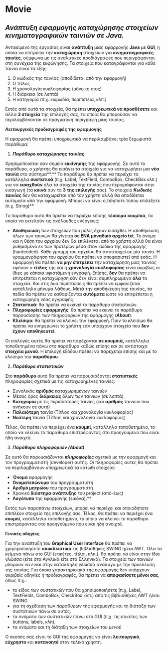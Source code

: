 # Movie
## *Ανάπτυξη εφαρμογής καταχώρησης στοιχείων κινηματογραφικών ταινιών σε Java.* 

Αντικείμενο της εργασίας είναι **ανάπτυξη** μιας εφαρμογής **Java** με **GUI**, η οποία να επιτρέπει την  **καταχώρηση**  στοιχείων  για  **κινηματογραφικές  ταινίες**,  σύμφωνα  με  τις  αναλυτικές προδιάγραφες  που  περιγράφονται  στη  συνέχεια  της  εκφώνησης.  Τα  στοιχεία  που καταγράφονται για κάθε ταινία είναι τα εξής: 

1. Ο κωδικός της ταινίας (αποδίδεται από την εφαρμογή) 
1. Ο τίτλος 
1. Η χρονολογία κυκλοφορίας (μόνο το έτος) 
1. Η διάρκεια (σε λεπτά) 
1. Η κατηγορία (π.χ. κωμωδία, περιπέτεια, κλπ.) 

Εκτός από αυτά τα στοιχεία, θα πρέπει **υποχρεωτικά να προσθέσετε** και άλλα **3 στοιχεία** της επιλογής σας, τα οποία θα μπορούσαν να περιλαμβάνονται σε πραγματική περιγραφή μιας ταινίας.  

**Λειτουργικές προδιαγραφές της εφαρμογής**

Η εφαρμογή θα πρέπει υποχρεωτικά να περιλαμβάνει τρία ξεχωριστά παράθυρα: 

1. ***Παράθυρο καταχώρησης ταινίας*** 

Χρησιμοποιείται σαν σημείο **εκκίνησης** της εφαρμογής. Σε αυτό το παράθυρο, ο χρήστης θα εισάγει τα στοιχεία για να καταχωρήσει μια **νέα** **ταινία** στο σύστημα**.** Το παράθυρο θα πρέπει να περιέχει τα κατάλληλα **συστατικά** (π.χ. Label, TextField, ComboBox, CheckBox κλπ.) για να **εισαχθούν** όλα τα στοιχεία της ταινίας που περιγράφονται στην εισαγωγή (τα **κοινά** συν τα **3 της επιλογής** σας). Το στοιχείο ***Κωδικός ταινίας*** δεν θα καταχωρείται από τον χρήστη αλλά θα αποδίδεται αυτόματα από την εφαρμογή. Μπορεί να είναι ο,τιδήποτε τύπου επιλέξετε (π.χ. String)** 

Το παράθυρο αυτό θα πρέπει να περιέχει επίσης **τέσσερα** **κουμπιά**, τα οποία να εκτελούν τις ακόλουθες ενέργειες: 

- **Αποθήκευση** των στοιχείων που μόλις έχουν εισαχθεί. Η αποθήκευση όλων των ταινιών θα γίνεται **σε ΕΝΑ μοναδικό αρχείο txt**. Το όνομα και η θέση του αρχείου δεν θα επιλέγεται από το χρήστη αλλά θα είναι ρυθμισμένο εκ των προτέρων μέσα στον κώδικα της εφαρμογής (hardcoded). Κάθε γραμμή του αρχείου θα αντιστοιχεί σε μία ταινία.  Η  γραμμογράφηση  του  αρχείου  θα  πρέπει  να  αποφασιστεί  από  εσάς.  Η εφαρμογή θα πρέπει **να μην επιτρέπει** την καταχώρηση μιας ταινίας εφόσον ο **τίτλος** της και η **χρονολογία** **κυκλοφορίας** είναι ακριβώς οι ίδιες με κάποια υφιστάμενη εγγραφή.  Επίσης,  **δεν**  θα  πρέπει  να  επιτρέπεται  η  καταχώρηση  εάν  δεν  είναι συμπληρωμένα **όλα** τα στοιχεία. Και στις δυο περιπτώσεις θα πρέπει να εμφανίζεται κατάλληλο μήνυμα λάθους. Μετά την αποθήκευση της ταινίας, τα πεδία θα πρέπει να καθαρίζονται **αυτόματα** ώστε να επιτρέπεται η καταχώρηση νέας εγγραφής. 
- **Στατιστικά**: θα πρέπει να εκκινεί το παράθυρο στατιστικών. 
- **Πληροφορίες  εφαρμογής**:  θα  πρέπει  να  εκκινεί  το  παράθυρο  παρουσίασης  των πληροφοριών της εφαρμογής (***About***). 
- **Κλείσιμο**:  θα  πρέπει  να  κλείνει  την  εφαρμογή.  Πριν  το  κλείσιμο  θα  πρέπει  να ενημερώνει το χρήστη εάν υπάρχουν στοιχεία που **δεν έχουν αποθηκευτεί**. 

Οι επιλογές αυτές θα πρέπει να παρέχονται **σε κουμπιά,** κατάλληλα τοποθετημένα πάνω στο παράθυρο καθώς επίσης και σε αντίστοιχα **στοιχεία μενού**. Η επιλογή εξόδου πρέπει να παρέχεται επίσης και με το κλείσιμο του **παραθύρου**. 

2. ***Παράθυρο στατιστικών*** 

Στο **παράθυρο** αυτό  θα πρέπει να παρουσιάζονται **στατιστικές** πληροφορίες σχετικά με τις καταχωρημένες ταινίες: 

- Συνολικός **αριθμός** καταχωρημένων ταινιών 
- Μέσος όρος **διάρκειας**  όλων των ταινιών (σε λεπτά), 
- **Κατηγορία** με τις περισσότερες ταινίες (και **αριθμός** ταινιών που ανήκουν σε αυτή) 
- **Παλαιότερη** ταινία (Τίτλος και χρονολογία κυκλοφορίας) 
- **Νεότερη** ταινία (Τίτλος και χρονολογία κυκλοφορίας) 

Τέλος, θα πρέπει να περιέχει ένα **κουμπί**, κατάλληλα τοποθετημένο, το οποίο να κλείνει το παράθυρο επιστρέφοντας στο προηγούμενο που είναι ήδη ανοιχτό. 

3. ***Παράθυρο πληροφοριών (About)*** 

Σε αυτό θα παρουσιάζονται ***πληροφορίες*** σχετικά με την εφαρμογή και τον προγραμματιστή (developer) αυτής. Οι πληροφορίες αυτές θα πρέπει να περιλαμβάνουν υποχρεωτικά τα κάτωθι στοιχεία: 

- **Όνομα** εφαρμογής 
- **Ονοματεπώνυμο** του προγραμματιστή 
- **Αριθμό μητρώου** του προγραμματιστή 
- Χρονικό **διάστημα ανάπτυξης** του project (από-έως) 
- **Λογότυπο** της εφαρμογής (εικόνα).** 

Εκτός των παραπάνω στοιχείων, μπορεί να περιέχει και οποιοδήποτε επιπλέον στοιχείο της επιλογής σας. Τέλος, θα πρέπει να περιέχει ένα **κουμπί**, κατάλληλα τοποθετημένο, το οποίο να κλείνει το παράθυρο επιστρέφοντας στο προηγούμενο που είναι ήδη ανοιχτό. 

**Γενικές οδηγίες** 

Για την ανάπτυξη του **Graphical User Interface** θα πρέπει να χρησιμοποιήσετε **αποκλειστικά** τις βιβλιοθήκες SWING ή/και AWT. Όλα τα κείμενα πάνω στο GUI (ετικέτες, τίτλοι, κλπ.), θα πρέπει να είναι στην ίδια γλώσσα (είτε στα Αγγλικά είτε στα Ελληνικά). Τα στοιχεία των ταινιών μπορούν να είναι στην κατάλληλη γλώσσα ανάλογα με την προέλευση της ταινίας. Για όποια χαρακτηριστικά της εφαρμογής δεν υπάρχουν ακριβείς οδηγίες ή προδιαγραφές, θα πρέπει να **αποφασίσετε μόνοι σας**, όπως π.χ.: 

- το είδος των συστατικών που θα χρησιμοποιήσετε (π.χ. Label, TextFields, ComboBox, CheckBox κλπ.) από τις βιβλιοθήκες AWT ή/και SWING.  
- για τη σχεδίαση των *παραθύρων* της εφαρμογής και τη διάταξη των συστατικών πάνω σε αυτές.  
- τα ονόματα των συστατικών πάνω στο GUI (π.χ. τις ετικέτες των buttons, labels, κλπ),  
- τα ονόματα και τη διάταξη των στοιχείων του *μενού* 

Ο σκοπός σας είναι το GUI της εφαρμογής να είναι **λειτουργικό**, **εύχρηστο** και **κατανοητό** στον τελικό χρήστη. 
